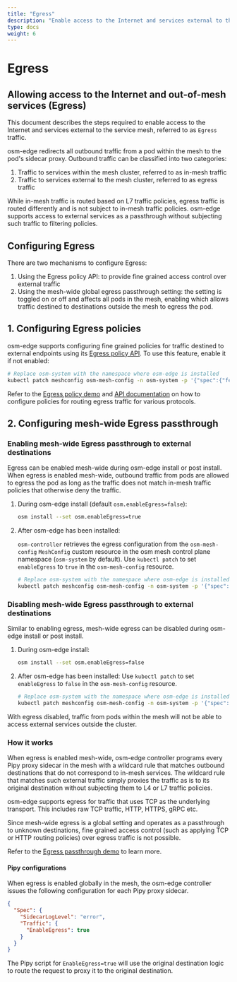 ```yaml
---
title: "Egress"
description: "Enable access to the Internet and services external to the service mesh."
type: docs
weight: 6
---
```


# Egress

## Allowing access to the Internet and out-of-mesh services (Egress)

This document describes the steps required to enable access to the Internet and services external to the service mesh, referred to as `Egress` traffic.

osm-edge redirects all outbound traffic from a pod within the mesh to the pod's sidecar proxy. Outbound traffic can be classified into two categories:

1. Traffic to services within the mesh cluster, referred to as in-mesh traffic
2. Traffic to services external to the mesh cluster, referred to as egress traffic

While in-mesh traffic is routed based on L7 traffic policies, egress traffic is routed differently and is not subject to in-mesh traffic policies. osm-edge supports access to external services as a passthrough without subjecting such traffic to filtering policies.

## Configuring Egress

There are two mechanisms to configure Egress:

1. Using the Egress policy API: to provide fine grained access control over external traffic
2. Using the mesh-wide global egress passthrough setting: the setting is toggled on or off and affects all pods in the mesh, enabling which allows traffic destined to destinations outside the mesh to egress the pod.

## 1. Configuring Egress policies

osm-edge supports configuring fine grained policies for traffic destined to external endpoints using its [Egress policy API][1]. To use this feature, enable it if not enabled:

```bash
# Replace osm-system with the namespace where osm-edge is installed
kubectl patch meshconfig osm-mesh-config -n osm-system -p '{"spec":{"featureFlags":{"enableEgressPolicy":true}}}'  --type=merge
```

Refer to the [Egress policy demo](/docs/demos/egress_policy) and [API documentation][1] on how to configure policies for routing egress traffic for various protocols.

## 2. Configuring mesh-wide Egress passthrough

### Enabling mesh-wide Egress passthrough to external destinations

Egress can be enabled mesh-wide during osm-edge install or post install. When egress is enabled mesh-wide, outbound traffic from pods are allowed to egress the pod as long as the traffic does not match in-mesh traffic policies that otherwise deny the traffic.

1. During osm-edge install (default `osm.enableEgress=false`):

   ```bash
   osm install --set osm.enableEgress=true
   ```

2. After osm-edge has been installed:

   `osm-controller` retrieves the egress configuration from the `osm-mesh-config` `MeshConfig` custom resource in the osm mesh control plane namespace (`osm-system` by default). Use `kubectl patch` to set `enableEgress` to `true` in the `osm-mesh-config` resource.

   ```bash
   # Replace osm-system with the namespace where osm-edge is installed
   kubectl patch meshconfig osm-mesh-config -n osm-system -p '{"spec":{"traffic":{"enableEgress":true}}}' --type=merge
   ```

### Disabling mesh-wide Egress passthrough to external destinations

Similar to enabling egress, mesh-wide egress can be disabled during osm-edge install or post install.

1. During osm-edge install:

   ```bash
   osm install --set osm.enableEgress=false
   ```

2. After osm-edge has been installed:
   Use `kubectl patch` to set `enableEgress` to `false` in the `osm-mesh-config` resource.
   ```bash
   # Replace osm-system with the namespace where osm-edge is installed
   kubectl patch meshconfig osm-mesh-config -n osm-system -p '{"spec":{"traffic":{"enableEgress":false}}}'  --type=merge
   ```

With egress disabled, traffic from pods within the mesh will not be able to access external services outside the cluster.

### How it works

When egress is enabled mesh-wide, osm-edge controller programs every Pipy proxy sidecar in the mesh with a wildcard rule that matches outbound destinations that do not correspond to in-mesh services. The wildcard rule that matches such external traffic simply proxies the traffic as is to its original destination without subjecting them to L4 or L7 traffic policies.

osm-edge supports egress for traffic that uses TCP as the underlying transport. This includes raw TCP traffic, HTTP, HTTPS, gRPC etc.

Since mesh-wide egress is a global setting and operates as a passthrough to unknown destinations, fine grained access control (such as applying TCP or HTTP routing policies) over egress traffic is not possible.

Refer to the [Egress passthrough demo](/docs/demos/egress_passthrough) to learn more.

#### Pipy configurations

When egress is enabled globally in the mesh, the osm-edge controller issues the following configuration for each Pipy proxy sidecar.

```json
{
  "Spec": {
    "SidecarLogLevel": "error",
    "Traffic": {
      "EnableEgress": true
    }
  }
}
```

The Pipy script for `EnableEgress=true` will use the original destination logic to route the request to proxy it to the original destination.

[1]: /docs/api_reference/policy/v1alpha1/#policy.openservicemesh.io/v1alpha1.EgressSpec
